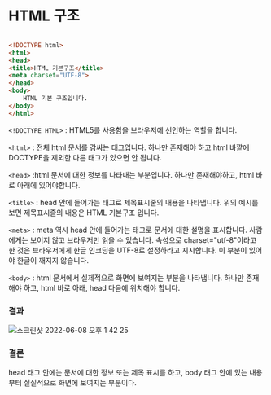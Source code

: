 # HTML 구조

```html

<!DOCTYPE html>
<html>
<head>
<title>HTML 기본구조</title>
<meta charset="UTF-8">
</head>
<body>
    HTML 기본 구조입니다.
</body>
</html>

```

`<!DOCTYPE HTML>` : HTML5를 사용함을 브라우저에 선언하는 역할을 합니다.

`<html>` : 전체 html 문서를 감싸는 태그입니다. 하나만 존재해야 하고 html 바깥에 DOCTYPE을 제외한 다른 태그가 있으면 안 됩니다.

`<head>` :html 문서에 대한 정보를 나타내는 부분입니다. 하나만 존재해야하고, html 바로 아래에 있어야합니다.

`<title>` : head 안에 들어가는 태그로 제목표시줄의 내용을 나타냅니다. 위의 예시를 보면 제목표시줄의 내용은 HTML 기본구조 입니다.

`<meta>` : meta 역시 head 안에 들어가는 태그로 문서에 대한 설명을 표시합니다. 사람에게는 보이지 않고 브라우저만 읽을 수 있습니다. 속성으로 charset="utf-8"이라고 한 것은 브라우저에게 한글 인코딩을 UTF-8로 설정하라고 지시합니다. 이 부분이 있어야 한글이 깨지지 않습니다.

`<body>` : html 문서에서 실제적으로 화면에 보여지는 부분을 나타냅니다. 하나만 존재해야 하고, html 바로 아래, head 다음에 위치해야 합니다.

### 결과
![스크린샷 2022-06-08 오후 1 42 25](https://user-images.githubusercontent.com/48852104/172533286-e7661bda-8da2-4c69-bd95-913298b96d22.png)


### 결론 
head 태그 안에는 문서에 대한 정보 또는 제목 표시를 하고, body 태그 안에 있는 내용부터 실질적으로 화면에 보여지는 부분이다.

